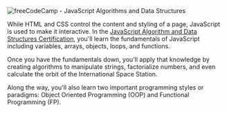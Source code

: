 <img src="https://res.cloudinary.com/dviltxetl/image/upload/v1694645478/fcc-jads_tvrbyl.png" alt="freeCodeCamp - JavaScript Algorithms and Data Structures" />

<p>While HTML and CSS control the content and styling of a page, JavaScript is used to make it interactive. In the <a href="https://www.freecodecamp.org/learn/javascript-algorithms-and-data-structures/" target="_blank">JavaScript Algorithm and Data Structures Certification</a>, you'll learn the fundamentals of JavaScript including variables, arrays, objects, loops, and functions.</p>

<p>Once you have the fundamentals down, you'll apply that knowledge by creating algorithms to manipulate strings, factorialize numbers, and even calculate the orbit of the International Space Station.</p>

<p>Along the way, you'll also learn two important programming styles or paradigms: Object Oriented Programming (OOP) and Functional Programming (FP).</p>

